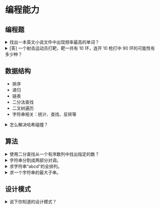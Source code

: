 
# 编程能力

## 编程题

<details>
  <summary>找出一本英文小说文件中出现频率最高的单词？</summary>



延伸问法：找出一本英文小说文件中出现频率前 100 的单词？

</details>

<details>
  <summary>[答] 一个射击运动员打靶，靶一共有 10 环，连开 10 枪打中 90 环的可能性有多少种？</summary>

- [Java 递归实现](https://github.com/ly1012/qa-edu-java-all/blob/master/java-algorithms/src/main/java/topic/recursion/Shooting.java)
- [数学解法](https://blog.csdn.net/ojshilu/article/details/17303537)

</details>

## 数据结构

- 排序
- 递归
- 链表
- 二分法查找
- 二叉树遍历
- 字符串相关：统计、查找、反转等

<details>
  <summary>怎么解决哈希碰撞？</summary>


</details>

## 算法

<details>
  <summary>使用二分查找从一个有序数列中找出指定的数？</summary>


</details>

<details>
  <summary>字符串分割成两部分对调。</summary>

题目：

```
String s1 = "abcdefg"，String s2="defgabc"，这两个字符串有一定的规律。判断任意传入的两个字符串是否满足这样的规律。
```

参考资料：

- [字符串左移](https://blog.csdn.net/yangkaikwill/article/details/48296575)
- [左旋字符串——编程珠玑和STL所想到的](https://blog.csdn.net/gzxcyy/article/details/21297043)
- [九章算法面试题55 旋转字符串](http://www.bubuko.com/infodetail-802915.html)
- [796. 旋转字符串](https://leetcode-cn.com/problems/rotate-string/)
</details>

<details>
  <summary>求字符串“abcd”的全排列。</summary>


</details>

<details>
  <summary>求一个字符串的最大子串。</summary>


</details>


## 设计模式

<details>
  <summary>说下你知道的设计模式？</summary>

常见的 23 种设计模式。

</details>

